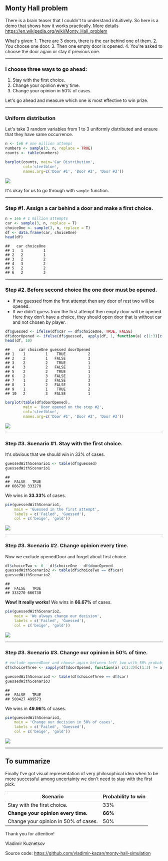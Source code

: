 Monty Hall problem
------------------

There is a brain teaser that I couldn't to understand intuitively. So here is a demo that shows how it works practically. More details <https://en.wikipedia.org/wiki/Monty_Hall_problem>

What's given: 1. There are 3 doors, there is the car behind one of them. 2. You choose one door. 3. Then one empty door is opened. 4. You're asked to choose the door again or stay if previous one.

------------------------------------------------------------------------

### I choose three ways to go ahead:

1.  Stay with the first choice.
2.  Change your opinion every time.
3.  Change your opinion in 50% of cases.

Let's go ahead and measure which one is most effective to win prize.

------------------------------------------------------------------------

### Uniform distribution

Let's take 3 random variables from 1 to 3 uniformly distributed and ensure that they have same occurrence.

``` r
n <- 1e6 # one million attemps
numbers <- sample(3, n, replace = TRUE)
counts <- table(numbers)

barplot(counts, main='Car Distribution',
        col='steelblue',
        names.arg=c('Door #1', 'Door #2', 'Door #3'))
```

![](monty-hall-problem_files/figure-markdown_github/take_3-1.png)

It's okay for us to go through with `sample` function.

------------------------------------------------------------------------

### Step \#1. Assign a car behind a door and make a first choice.

``` r
n = 1e6 # 1 million attempts
car <- sample(3, n, replace = T)
choiceOne <- sample(3, n, replace = T)
df <- data.frame(car, choiceOne)
head(df)
```

    ##   car choiceOne
    ## 1   1         1
    ## 2   2         1
    ## 3   2         2
    ## 4   3         2
    ## 5   2         2
    ## 6   2         3

------------------------------------------------------------------------

### Step \#2. Before second choice the one door must be opened.

-   If we guessed from the first attempt then any door of rest two will be opened.
-   If we didn't guess from the first attempt then empty door will be opened. Here they don't have a choice, they should open door that is without car and not chosen by player.

``` r
df$guessed <- ifelse(df$car == df$choiceOne, TRUE, FALSE) 
df$doorOpened <- ifelse(df$guessed,  apply(df, 1, function(a) c(1:3)[c(1:3) != a['car']][sample(2, 1)]), 6 - df$car - df$choiceOne)
head(df, 10)
```

    ##    car choiceOne guessed doorOpened
    ## 1    1         1    TRUE          2
    ## 2    2         1   FALSE          3
    ## 3    2         2    TRUE          1
    ## 4    3         2   FALSE          1
    ## 5    2         2    TRUE          1
    ## 6    2         3   FALSE          1
    ## 7    1         2   FALSE          3
    ## 8    1         2   FALSE          3
    ## 9    1         1    TRUE          2
    ## 10   2         3   FALSE          1

``` r
barplot(table(df$doorOpened), 
        main = 'Door opened on the step #2', 
        col='steelblue',
        names.arg=c('Door #1', 'Door #2', 'Door #3'))
```

![](monty-hall-problem_files/figure-markdown_github/open_door-1.png)

------------------------------------------------------------------------

### Step \#3. Scenario \#1. Stay with the first choice.

It's obvious that we should win in 33% of cases.

``` r
guessedWithScenario1 <- table(df$guessed)
guessedWithScenario1
```

    ## 
    ##  FALSE   TRUE 
    ## 666730 333270

We wins in **33.33%** of cases.

``` r
pie(guessedWithScenario1, 
    main = 'Guessed in the first attempt',
    labels = c('Failed', 'Guessed'),
    col = c('beige', 'gold'))
```

![](monty-hall-problem_files/figure-markdown_github/scene_1_pie-1.png)

------------------------------------------------------------------------

### Step \#3. Scenario \#2. Change opinion every time.

Now we exclude openedDoor and forget about first choice.

``` r
df$choiceTwo <- 6 - df$choiceOne - df$doorOpened
guessedWithScenario2 <- table(df$choiceTwo == df$car)
guessedWithScenario2
```

    ## 
    ##  FALSE   TRUE 
    ## 333270 666730

**Wow! It really works!** We wins in **66.67%** of cases.

``` r
pie(guessedWithScenario2, 
    main = 'We always change our decision',
    labels = c('Failed', 'Guessed'),
    col = c('beige', 'gold'))
```

![](monty-hall-problem_files/figure-markdown_github/scene_2_pie-1.png)

------------------------------------------------------------------------

### Step \#3. Scenario \#3. Change our opinion in 50% of time.

``` r
# exclude openedDoor and choose again between left two with 50% probability
df$choiceThree <- sapply(df$doorOpened, function(a) c(1:3)[c(1:3) != a][sample(2, 1)])

guessedWithScenario3 <- table(df$choiceThree == df$car)
guessedWithScenario3
```

    ## 
    ##  FALSE   TRUE 
    ## 500427 499573

We wins in **49.96%** of cases.

``` r
pie(guessedWithScenario3, 
    main = 'Change our decision in 50% of cases',
    labels = c('Failed', 'Guessed'),
    col = c('beige', 'gold'))
```

![](monty-hall-problem_files/figure-markdown_github/scene_3_pie-1.png)

------------------------------------------------------------------------

To summarize
------------

Finally I've got visual representation of very philosophical idea when to be more successful among uncertainty we don't need to stay with the first pick.

| Scenario                             | Probability to win |
|--------------------------------------|--------------------|
| Stay with the first choice.          | 33%                |
| **Change your opinion every time.**  | **66%**            |
| Change your opinion in 50% of cases. | 50%                |

Thank you for attention!

Vladimir Kuznetsov

Source code: <https://github.com/vladimir-kazan/monty-hall-simulation>
